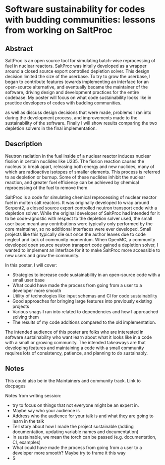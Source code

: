# Software sustainability for codes with budding communities: lessons from working on SaltProc

## Abstract
SaltProc is an open source tool for simulating batch-wise reprocessing of fuel
in nuclear reactors. SaltProc was initally developed as a wrapper around a
closed source export controlled depletion solver. This design decision limited
the size of the userbase. To try to grow the userbase, I began to contribute
features towards implementing an interface for an open-source alternative, and
eventually became the maintainer of the software, driving design and development
practices for the entire codebase. My poster will focus on what code sustainability
looks like in practice developers of codes with budding communities.

as well as discuss design decisions that were made, problems I ran into during the development process, and improvements made to the sustainability of the software.
Finally I will show results comparing the two depletion solvers in the final implementation.

## Description
Neutron radiation in the fuel inside of a nuclear reactor induces nuclear
fission in certain nuclides like U235. The fission reaction causes the
nucleus to break apart, releasing both energy and new nuclides, many of which
are radioactive isotopes of smaller elements. This process
is referred to as depletion or burnup. Some of these nuclides inhibit the
nuclear reaction, and greater fuel efficiency can be achieved by chemical
reprocessing of the fuel to remove them.

SaltProc is a code for simulating chemical reprocessing of nuclear reactor fuel
in molten salt reactors. It was originally developed to wrap around Serpent2,
a closed source export controlled neutron transport code with a depletion solver.
While the original developer of SaltProc had intended for it to be code-agnostic
with respect to the depletion solver used, the small user base meant any contributions
were typically only performed by the core maintainer, so no additional interfaces were
ever developed. Small projects like this typically die out once the author leaves
due to code neglect and lack of community momentum. When OpenMC, a community
developed open source neutron transport code gained a depletion solver, I wanted
to implement an interface for it to make SaltProc more accessible to new users and
grow the community.

In this poster, I will cover:
- Strategies to increase code sustainability in an open-source code with a small user base
- What could have made the process from going from a user to a developer more smooth
- Utility of technologies like input schemas and CI for code sustainability
- Good approaches for bringing large features into previously existing projects
- Various snags I ran into related to dependencies and how I approached solving them
- The results of my code additions compared to the old implementation.

The intended audience of this poster are folks who are interested in software
sustainability who want learn about what it looks like in a code with a small or
growing community. The intended takeaways are that developing features and maintaining
a code with a small community requires lots of consistency, patience, and planning to
do sustainably.

## Notes
This could also be in the Maintainers and community track.
Link to docpages

Notes from writing session:
- try to focus on things that not everyone might be an expert in.
- Maybe say who your audience is
- Address who the audience for your talk is and what they are going to learn in the talk
- Tell story about how I made the project sustainable (adding documentation, updating variable names and documentation)
- In sustainable, we mean the torch can be passed (e.g. documentation, CI, examples)
- What could have made the process from going from a user to a developer more smooth? Maybe try to frame it this way
- S
